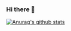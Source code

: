 ### Hi there 👋
[![Anurag's github stats](https://github-readme-stats.vercel.app/api?username=fqrtg14)](https://github.com/anuraghazra/github-readme-stats)
<!--
**fqrtg14/fqrtg14** is a ✨ _special_ ✨ repository because its `README.md` (this file) appears on your GitHub profile.

Here are some ideas to get you started:

- 🔭 I’m currently working on ...
- 🌱 I’m currently learning ...
- 👯 I’m looking to collaborate on ...
- 🤔 I’m looking for help with ...
- 💬 Ask me about ...
- 📫 How to reach me: ...
- 😄 Pronouns: ...
- ⚡ Fun fact: ...
-->

